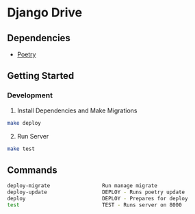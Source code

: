 # Django Drive

## Dependencies ##

- [Poetry](https://python-poetry.org/docs/#installing-with-pipx)

## Getting Started ##

### Development ###

1. Install Dependencies and Make Migrations

```bash
make deploy
```

2. Run Server

```bash
make test
```

## Commands ##

```bash
deploy-migrate                 Run manage migrate
deploy-update                  DEPLOY - Runs poetry update
deploy                         DEPLOY - Prepares for deploy
test                           TEST - Runs server on 8000
```


